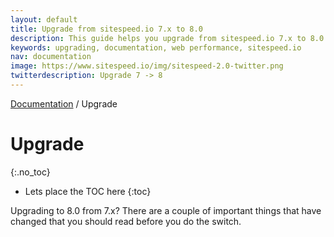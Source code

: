 ```yaml
---
layout: default
title: Upgrade from sitespeed.io 7.x to 8.0
description: This guide helps you upgrade from sitespeed.io 7.x to 8.0
keywords: upgrading, documentation, web performance, sitespeed.io
nav: documentation
image: https://www.sitespeed.io/img/sitespeed-2.0-twitter.png
twitterdescription: Upgrade 7 -> 8
---
```

[Documentation]({{site.baseurl}}/documentation/sitespeed.io/) / Upgrade

# Upgrade
{:.no_toc}

* Lets place the TOC here
{:toc}

Upgrading to 8.0 from 7.x? There are a couple of important things that have changed that you should read before you do the switch.

